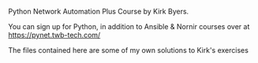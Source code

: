 Python Network Automation Plus Course by Kirk Byers.

You can sign up for Python, in addition to Ansible & Nornir courses over at https://pynet.twb-tech.com/

The files contained here are some of my own solutions to Kirk's exercises
